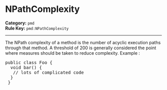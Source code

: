 
# NPathComplexity
**Category:** `pmd`<br/>
**Rule Key:** `pmd:NPathComplexity`<br/>


-----

The NPath complexity of a method is the number of acyclic execution paths through that method. A threshold of 200 is generally considered the point where measures should be taken to reduce complexity. Example :
<pre>
public class Foo {
  void bar() {
   // lots of complicated code
  }
 }
</pre>

